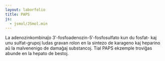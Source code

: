 ```yaml
---
layout: laborfolio
title: PAPS
js:
  - jsmol/JSmol.min
---
```


<!-- https://chemapps.stolaf.edu/jmol/docs/ 
https://chemapps.stolaf.edu/jmol/docs/#connect
http://openmopac.net/Manual/Individual%20JSmol%20paths/Animations.html
http://molmovdb.org/

https://wiki.jmol.org/index.php/Jmol_JavaScript_Object/Functions
https://wiki.jmol.org/index.php/Lightweight_JSmol
http://wiki.jmol.org/index.php/Jmol_JavaScript_Object

-->

La adenozinkombinaĵo 3′-fosfoadenozin-5′-fosfosulfato kun du fosfat- kaj unu sulfat-grupoj ludas gravan rolon en
la sintezo de karageno kaj heparino aŭ la malvenenigo de damaĝaj substancoj. Tial PAPS ekzemple troviĝas abunde en la hepato de bestoj.

<script type="text/javascript">
//Jmol._isAsync = true;

jmol_isReady = function(applet) {
	document.title = (applet._id + " - Jmol " + Jmol.___JmolVersion)
	Jmol._getElement(applet, "appletdiv").style.border="1px solid white"
}

JsPath = '../assets/js/jsmol/';

// vd. https://wiki.jmol.org/index.php/Jmol_JavaScript_Object/Info
var Info = {
	width: 600,
	height: 600,
    color: "#AFEEEE",
	debug: false,
	use: "HTML5",   // JAVA HTML5 WEBGL are all options
	j2sPath: JsPath + "j2s", // this needs to point to where the j2s directory is.
	//jarPath: JsPath + "jsmol/java",// this needs to point to where the java directory is.
	//jarFile: JsPath + "jsmol/java/JmolAppletSigned.jar",
	// isSigned: true,
	//src: "chymotrypsin.pdb",
	//script: "set background white; wireframe 40; spacefill 120",
	//serverURL: JsPath + "jmol.php",
    //serverURL: "https://chemapps.stolaf.edu/jmol/jsmol/php/jsmol.php",
    //defaultModel: ':caffeine',
    
    // https://wiki.jmol.org/index.php/File_formats/Coordinates
    //https://wiki.jmol.org/index.php/Jmol_JavaScript_Object/Info#Model_loading
    src: "../assets/kem/PAPS_CID_10214.sdf",
	readyFunction: jmol_isReady,
	disableJ2SLoadMonitor: true,
    disableInitialConsole: true,
    allowJavaScript: true
}
var jmolApplet0;

$(document).ready(function() {
  const applet = Jmol.getAppletHtml("jmolApplet0", Info);
  if (applet) document.getElementById("appdiv").innerHTML = applet;
})
</script>

<div id="appdiv"></div>

<!--
<script type="text/javascript" src="https://chemapps.stolaf.edu/jmol/jmol.php?model=C1%3DNC2%3DC%28C%28%3DN1%29N%29N%3DCN2%5BC%40H%5D3%5BC%40%40H%5D%28%5BC%40%40H%5D%28%5BC%40H%5D%28O3%29COP%28%3DO%29%28O%29OS%28%3DO%29%28%3DO%29O%29OP%28%3DO%29%28O%29O%29O&inline&height=600&width=800"></script>
-->